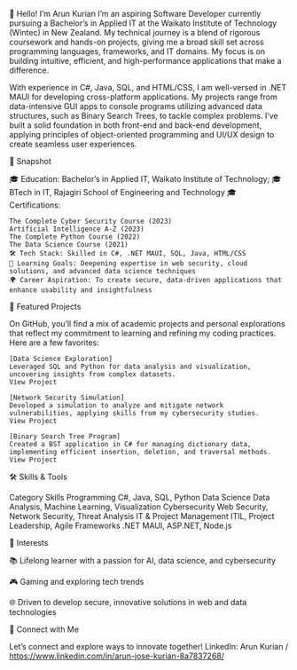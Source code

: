 👋 Hello! I’m Arun Kurian
I’m an aspiring Software Developer currently pursuing a Bachelor’s in Applied IT at the Waikato Institute of Technology (Wintec) in New Zealand. My technical journey is a blend of rigorous coursework and hands-on projects, giving me a broad skill set across programming languages, frameworks, and IT domains. My focus is on building intuitive, efficient, and high-performance applications that make a difference.

With experience in C#, Java, SQL, and HTML/CSS, I am well-versed in .NET MAUI for developing cross-platform applications. My projects range from data-intensive GUI apps to console programs utilizing advanced data structures, such as Binary Search Trees, to tackle complex problems. I’ve built a solid foundation in both front-end and back-end development, applying principles of object-oriented programming and UI/UX design to create seamless user experiences.

🌟 Snapshot

🎓 Education: Bachelor’s in Applied IT, Waikato Institute of Technology; 
🎓 BTech in IT, Rajagiri School of Engineering and Technology
🎓 Certifications:

    The Complete Cyber Security Course (2023)
    Artificial Intelligence A-Z (2023)
    The Complete Python Course (2022)
    The Data Science Course (2021)
    🛠️ Tech Stack: Skilled in C#, .NET MAUI, SQL, Java, HTML/CSS
    🚀 Learning Goals: Deepening expertise in web security, cloud solutions, and advanced data science techniques
    🌍 Career Aspiration: To create secure, data-driven applications that enhance usability and insightfulness

📂 Featured Projects

On GitHub, you’ll find a mix of academic projects and personal explorations that reflect my commitment to learning and refining my coding practices. Here are a few favorites:

    [Data Science Exploration]
    Leveraged SQL and Python for data analysis and visualization, uncovering insights from complex datasets.
    View Project

    [Network Security Simulation]
    Developed a simulation to analyze and mitigate network vulnerabilities, applying skills from my cybersecurity studies.
    View Project

    [Binary Search Tree Program]
    Created a BST application in C# for managing dictionary data, implementing efficient insertion, deletion, and traversal methods.
    View Project

🛠 Skills & Tools

Category	Skills
Programming	C#, Java, SQL, Python
Data Science	Data Analysis, Machine Learning, Visualization
Cybersecurity	Web Security, Network Security, Threat Analysis
IT & Project Management	ITIL, Project Leadership, Agile
Frameworks	.NET MAUI, ASP.NET, Node.js

🌱 Interests

📚 Lifelong learner with a passion for AI, data science, and cybersecurity

🎮 Gaming and exploring tech trends

🌐 Driven to develop secure, innovative solutions in web and data technologies

🤝 Connect with Me

Let’s connect and explore ways to innovate together!
LinkedIn: Arun Kurian / https://www.linkedin.com/in/arun-jose-kurian-8a7837268/
